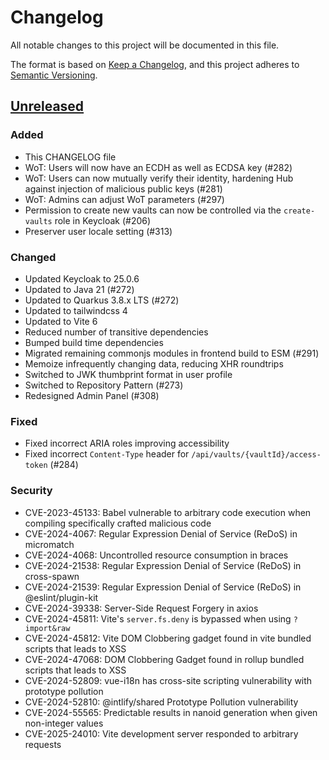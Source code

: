 # Changelog

All notable changes to this project will be documented in this file.

The format is based on [Keep a Changelog](https://keepachangelog.com/en/1.1.0/),
and this project adheres to [Semantic Versioning](https://semver.org/spec/v2.0.0.html).

## [Unreleased](https://github.com/cryptomator/hub/compare/1.3.4...HEAD)

### Added

- This CHANGELOG file
- WoT: Users will now have an ECDH as well as ECDSA key (#282)
- WoT: Users can now mutually verify their identity, hardening Hub against injection of malicious public keys (#281)
- WoT: Admins can adjust WoT parameters (#297)
- Permission to create new vaults can now be controlled via the `create-vaults` role in Keycloak (#206)
- Preserver user locale setting (#313)

### Changed

- Updated Keycloak to 25.0.6
- Updated to Java 21 (#272)
- Updated to Quarkus 3.8.x LTS (#272)
- Updated to tailwindcss 4
- Updated to Vite 6
- Reduced number of transitive dependencies
- Bumped build time dependencies
- Migrated remaining commonjs modules in frontend build to ESM (#291)
- Memoize infrequently changing data, reducing XHR roundtrips
- Switched to JWK thumbprint format in user profile
- Switched to Repository Pattern (#273)
- Redesigned Admin Panel (#308)

### Fixed

- Fixed incorrect ARIA roles improving accessibility
- Fixed incorrect `Content-Type` header for `/api/vaults/{vaultId}/access-token` (#284)

### Security

- CVE-2023-45133: Babel vulnerable to arbitrary code execution when compiling specifically crafted malicious code 
- CVE-2024-4067: Regular Expression Denial of Service (ReDoS) in micromatch
- CVE-2024-4068: Uncontrolled resource consumption in braces
- CVE-2024-21538: Regular Expression Denial of Service (ReDoS) in cross-spawn
- CVE-2024-21539: Regular Expression Denial of Service (ReDoS) in @eslint/plugin-kit
- CVE-2024-39338: Server-Side Request Forgery in axios
- CVE-2024-45811: Vite's `server.fs.deny` is bypassed when using `?import&raw`
- CVE-2024-45812: Vite DOM Clobbering gadget found in vite bundled scripts that leads to XSS
- CVE-2024-47068: DOM Clobbering Gadget found in rollup bundled scripts that leads to XSS
- CVE-2024-52809: vue-i18n has cross-site scripting vulnerability with prototype pollution
- CVE-2024-52810: @intlify/shared Prototype Pollution vulnerability
- CVE-2024-55565: Predictable results in nanoid generation when given non-integer values
- CVE-2025-24010: Vite development server responded to arbitrary requests
